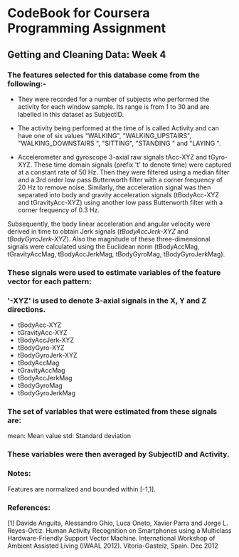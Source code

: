 # CodeBook for Coursera Programming Assignment 

## Getting and Cleaning Data: Week 4

### The features selected for this database come from the following:-

* They were recorded for a number of subjects who performed the activity for each window sample. Its range is from 1 to 30 and are labelled in this dataset as SubjectID.

* The activity being performed at the time of is called Activity and can have one of six values "WALKING", "WALKING_UPSTAIRS", "WALKING_DOWNSTAIRS
", "SITTING", "STANDING
" and "LAYING
".

* Accelerometer and gyroscope 3-axial raw signals tAcc-XYZ and tGyro-XYZ. These time domain signals (prefix 't' to denote time) were captured at a constant rate of 50 Hz. Then they were filtered using a median filter and a 3rd order low pass Butterworth filter with a corner frequency of 20 Hz to remove noise. Similarly, the acceleration signal was then separated into body and gravity acceleration signals (tBodyAcc-XYZ and tGravityAcc-XYZ) using another low pass Butterworth filter with a corner frequency of 0.3 Hz. 

Subsequently, the body linear acceleration and angular velocity were derived in time to obtain Jerk signals (*tBodyAccJerk-XYZ* and *tBodyGyroJerk-XYZ*). Also the magnitude of these three-dimensional signals were calculated using the Euclidean norm (tBodyAccMag, tGravityAccMag, tBodyAccJerkMag, tBodyGyroMag, tBodyGyroJerkMag). 

### These signals were used to estimate variables of the feature vector for each pattern:  
### '-XYZ' is used to denote 3-axial signals in the X, Y and Z directions.

* tBodyAcc-XYZ
* tGravityAcc-XYZ
* tBodyAccJerk-XYZ
* tBodyGyro-XYZ
* tBodyGyroJerk-XYZ
* tBodyAccMag
* tGravityAccMag
* tBodyAccJerkMag
* tBodyGyroMag
* tBodyGyroJerkMag

### The set of variables that were estimated from these signals are: 

mean: Mean value
std: Standard deviation

### These variables were then averaged by SubjectID and Activity.



### Notes: 
Features are normalized and bounded within [-1,1].


### References:

[1] Davide Anguita, Alessandro Ghio, Luca Oneto, Xavier Parra and Jorge L. Reyes-Ortiz. Human Activity Recognition on Smartphones using a Multiclass Hardware-Friendly Support Vector Machine. International Workshop of Ambient Assisted Living (IWAAL 2012). Vitoria-Gasteiz, Spain. Dec 2012





